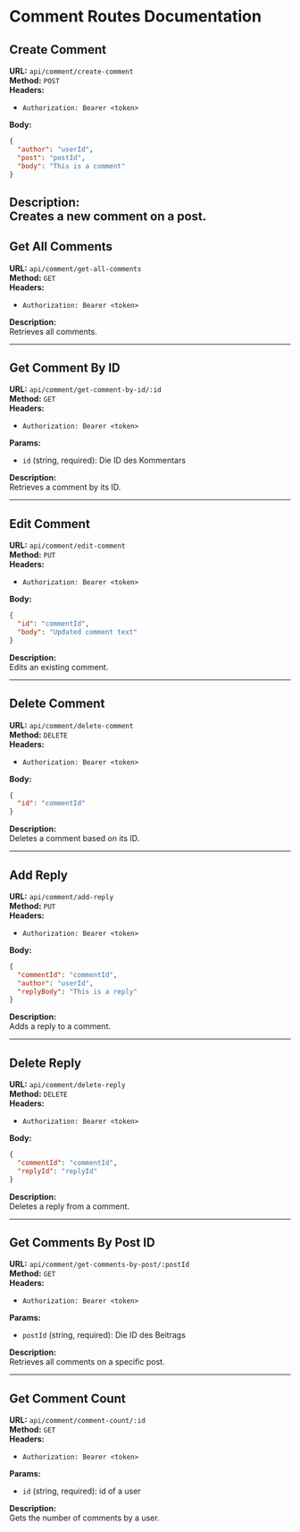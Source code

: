 

# Comment Routes Documentation

## Create Comment
**URL:** `api/comment/create-comment`  
**Method:** `POST`  
**Headers:**  
- `Authorization: Bearer <token>`

**Body:**  
```json
{
  "author": "userId",
  "post": "postId",
  "body": "This is a comment"
}
```

**Description:**  
Creates a new comment on a post.
---

## Get All Comments
**URL:** `api/comment/get-all-comments`  
**Method:** `GET`  
**Headers:**  
- `Authorization: Bearer <token>`

**Description:**  
Retrieves all comments.

---

## Get Comment By ID
**URL:** `api/comment/get-comment-by-id/:id`  
**Method:** `GET`  
**Headers:**  
- `Authorization: Bearer <token>`

**Params:**  
- `id` (string, required): Die ID des Kommentars

**Description:**  
Retrieves a comment by its ID.

---

## Edit Comment
**URL:** `api/comment/edit-comment`  
**Method:** `PUT`  
**Headers:**  
- `Authorization: Bearer <token>`

**Body:**  
```json
{
  "id": "commentId",
  "body": "Updated comment text"
}
```

**Description:**  
Edits an existing comment.

---

## Delete Comment
**URL:** `api/comment/delete-comment`  
**Method:** `DELETE`  
**Headers:**  
- `Authorization: Bearer <token>`

**Body:**  
```json
{
  "id": "commentId"
}
```

**Description:**  
Deletes a comment based on its ID.

---

## Add Reply
**URL:** `api/comment/add-reply`  
**Method:** `PUT`  
**Headers:**  
- `Authorization: Bearer <token>`

**Body:**  
```json
{
  "commentId": "commentId",
  "author": "userId",
  "replyBody": "This is a reply"
}
```

**Description:**  
Adds a reply to a comment.

---

## Delete Reply
**URL:** `api/comment/delete-reply`  
**Method:** `DELETE`  
**Headers:**  
- `Authorization: Bearer <token>`

**Body:**  
```json
{
  "commentId": "commentId",
  "replyId": "replyId"
}
```

**Description:**  
Deletes a reply from a comment.

---

## Get Comments By Post ID
**URL:** `api/comment/get-comments-by-post/:postId`  
**Method:** `GET`  
**Headers:**  
- `Authorization: Bearer <token>`

**Params:**  
- `postId` (string, required): Die ID des Beitrags

**Description:**  
Retrieves all comments on a specific post.

---

## Get Comment Count
**URL:** `api/comment/comment-count/:id`  
**Method:** `GET`  
**Headers:**  
- `Authorization: Bearer <token>`

**Params:**  
- `id` (string, required): id of a user

**Description:**  
Gets the number of comments by a user.
